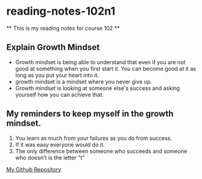 # reading-notes-102n1
** This is my reading notes for course 102 **

## Explain Growth Mindset

- Growth mindset is being able to understand that even if you are not good at something when you first start it. You can become good at it as long as you put your heart into it.
- growth mindset is a mindset where you never give up. 
- Growth mindset is looking at someone else's success and asking yourself how you can achieve that. 

## My reminders to keep myself in the growth mindset. 

1. You learn as much from your failures as you do from success.
2. If it was easy everyone would do it.
3. The only difference between someone who succeeds and someone who doesn't is the letter "t"

[My Github Repository](https://github.com/EDStaehle)
